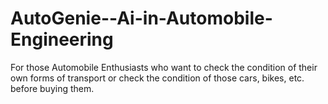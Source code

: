 # AutoGenie--Ai-in-Automobile-Engineering
For those Automobile Enthusiasts who want to check the condition of their own forms of transport or check the condition of those cars, bikes, etc. before buying them.
